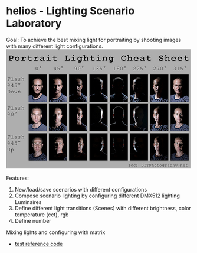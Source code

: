 # helios - Lighting Scenario  Laboratory 
Goal: To achieve the best mixing light for portraiting by shooting images with many different light configurations.
![Matrix portrait](https://github.com/arocavanaclocha/helios/blob/main/imgs/portrait_matrix.jpg)

Features: 
1. New/load/save scenarios with different configurations
2. Compose scenario lighting by configuring different DMX512 lighting Luminaires 
3. Define different light transitions (Scenes) with different brightness, color temperature (cct), rgb 
4. Define number 

Mixing lights and configuring with matrix 

* [test reference code](https://github.com/arocavanaclocha/helios/blob/main/test.py)
